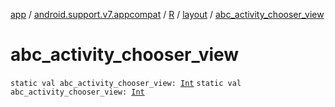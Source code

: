 [app](../../../index.md) / [android.support.v7.appcompat](../../index.md) / [R](../index.md) / [layout](index.md) / [abc_activity_chooser_view](.)

# abc_activity_chooser_view

`static val abc_activity_chooser_view: `[`Int`](https://kotlinlang.org/api/latest/jvm/stdlib/kotlin/-int/index.html)
`static val abc_activity_chooser_view: `[`Int`](https://kotlinlang.org/api/latest/jvm/stdlib/kotlin/-int/index.html)